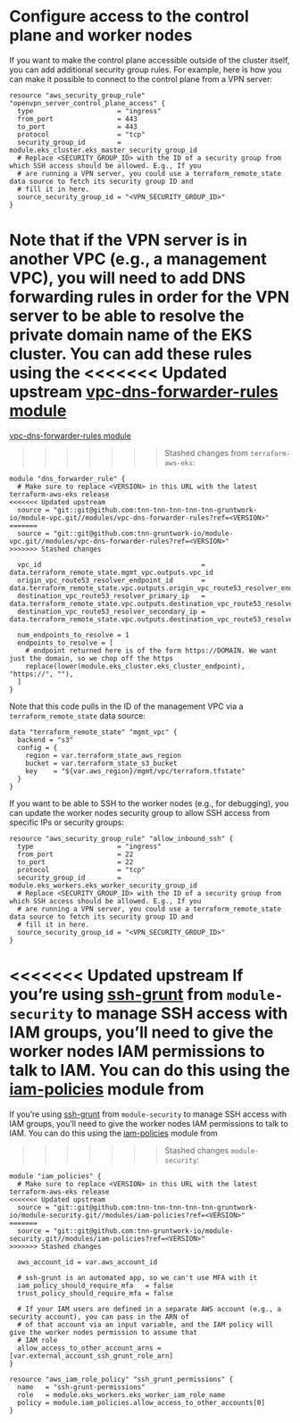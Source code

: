 # Configure access to the control plane and worker nodes

If you want to make the control plane accessible outside of the cluster itself, you can add additional security group
rules. For example, here is how you can make it possible to connect to the control plane from a VPN server:

```hcl title=infrastructure-modules/services/eks-cluster/main.tf
resource "aws_security_group_rule" "openvpn_server_control_plane_access" {
  type                     = "ingress"
  from_port                = 443
  to_port                  = 443
  protocol                 = "tcp"
  security_group_id        = module.eks_cluster.eks_master_security_group_id
  # Replace <SECURITY_GROUP_ID> with the ID of a security group from which SSH access should be allowed. E.g., If you
  # are running a VPN server, you could use a terraform_remote_state data source to fetch its security group ID and
  # fill it in here.
  source_security_group_id = "<VPN_SECURITY_GROUP_ID>"
}
```

Note that if the VPN server is in another VPC (e.g., a management VPC), you will need to add DNS forwarding rules in
order for the VPN server to be able to resolve the private domain name of the EKS cluster. You can add these rules
using the
<<<<<<< Updated upstream
[vpc-dns-forwarder-rules module](https://github.com/tnn-tnn-tnn-tnn-tnn-gruntwork-io/module-vpc/tree/master/modules/vpc-dns-forwarder-rules)
=======
[vpc-dns-forwarder-rules module](https://github.com/tnn-gruntwork-io/module-vpc/tree/master/modules/vpc-dns-forwarder-rules)
>>>>>>> Stashed changes
from `terraform-aws-eks`:

```hcl title=infrastructure-modules/services/eks-cluster/main.tf
module "dns_forwarder_rule" {
  # Make sure to replace <VERSION> in this URL with the latest terraform-aws-eks release
<<<<<<< Updated upstream
  source = "git::git@github.com:tnn-tnn-tnn-tnn-tnn-gruntwork-io/module-vpc.git//modules/vpc-dns-forwarder-rules?ref=<VERSION>"
=======
  source = "git::git@github.com:tnn-gruntwork-io/module-vpc.git//modules/vpc-dns-forwarder-rules?ref=<VERSION>"
>>>>>>> Stashed changes

  vpc_id                                        = data.terraform_remote_state.mgmt_vpc.outputs.vpc_id
  origin_vpc_route53_resolver_endpoint_id       = data.terraform_remote_state.vpc.outputs.origin_vpc_route53_resolver_endpoint_id
  destination_vpc_route53_resolver_primary_ip   = data.terraform_remote_state.vpc.outputs.destination_vpc_route53_resolver_primary_ip
  destination_vpc_route53_resolver_secondary_ip = data.terraform_remote_state.vpc.outputs.destination_vpc_route53_resolver_secondary_ip

  num_endpoints_to_resolve = 1
  endpoints_to_resolve = [
    # endpoint returned here is of the form https://DOMAIN. We want just the domain, so we chop off the https
    replace(lower(module.eks_cluster.eks_cluster_endpoint), "https://", ""),
  ]
}
```

Note that this code pulls in the ID of the management VPC via a `terraform_remote_state` data source:

```hcl title=infrastructure-modules/services/eks-cluster/dependencies.tf
data "terraform_remote_state" "mgmt_vpc" {
  backend = "s3"
  config = {
    region = var.terraform_state_aws_region
    bucket = var.terraform_state_s3_bucket
    key    = "${var.aws_region}/mgmt/vpc/terraform.tfstate"
  }
}
```

If you want to be able to SSH to the worker nodes (e.g., for debugging), you can update the worker nodes security group
to allow SSH access from specific IPs or security groups:

```hcl title=infrastructure-modules/services/eks-cluster/main.tf
resource "aws_security_group_rule" "allow_inbound_ssh" {
  type                     = "ingress"
  from_port                = 22
  to_port                  = 22
  protocol                 = "tcp"
  security_group_id        = module.eks_workers.eks_worker_security_group_id
  # Replace <SECURITY_GROUP_ID> with the ID of a security group from which SSH access should be allowed. E.g., If you
  # are running a VPN server, you could use a terraform_remote_state data source to fetch its security group ID and
  # fill it in here.
  source_security_group_id = "<VPN_SECURITY_GROUP_ID>"
}
```

<<<<<<< Updated upstream
If you’re using [ssh-grunt](https://github.com/tnn-tnn-tnn-tnn-tnn-gruntwork-io/module-security/tree/master/modules/ssh-grunt) from
`module-security` to manage SSH access with IAM groups, you’ll need to give the worker nodes IAM permissions to talk to
IAM. You can do this using the
[iam-policies](https://github.com/tnn-tnn-tnn-tnn-tnn-gruntwork-io/module-security/tree/master/modules/iam-policies) module from
=======
If you’re using [ssh-grunt](https://github.com/tnn-gruntwork-io/module-security/tree/master/modules/ssh-grunt) from
`module-security` to manage SSH access with IAM groups, you’ll need to give the worker nodes IAM permissions to talk to
IAM. You can do this using the
[iam-policies](https://github.com/tnn-gruntwork-io/module-security/tree/master/modules/iam-policies) module from
>>>>>>> Stashed changes
`module-security`:

```hcl title=infrastructure-modules/services/eks-cluster/main.tf
module "iam_policies" {
  # Make sure to replace <VERSION> in this URL with the latest terraform-aws-eks release
<<<<<<< Updated upstream
  source = "git::git@github.com:tnn-tnn-tnn-tnn-tnn-gruntwork-io/module-security.git//modules/iam-policies?ref=<VERSION>"
=======
  source = "git::git@github.com:tnn-gruntwork-io/module-security.git//modules/iam-policies?ref=<VERSION>"
>>>>>>> Stashed changes

  aws_account_id = var.aws_account_id

  # ssh-grunt is an automated app, so we can't use MFA with it
  iam_policy_should_require_mfa   = false
  trust_policy_should_require_mfa = false

  # If your IAM users are defined in a separate AWS account (e.g., a security account), you can pass in the ARN of
  # of that account via an input variable, and the IAM policy will give the worker nodes permission to assume that
  # IAM role
  allow_access_to_other_account_arns = [var.external_account_ssh_grunt_role_arn]
}

resource "aws_iam_role_policy" "ssh_grunt_permissions" {
  name   = "ssh-grunt-permissions"
  role   = module.eks_workers.eks_worker_iam_role_name
  policy = module.iam_policies.allow_access_to_other_accounts[0]
}
```
